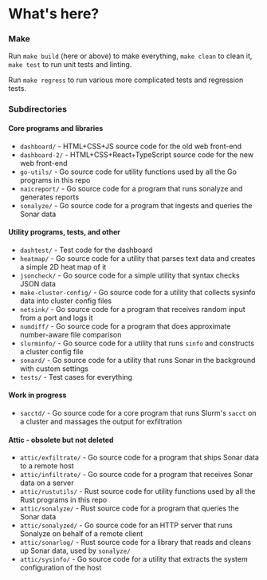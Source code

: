 # What's here?

### Make

Run `make build` (here or above) to make everything, `make clean` to clean it, `make test` to run
unit tests and linting.

Run `make regress` to run various more complicated tests and regression tests.

### Subdirectories

#### Core programs and libraries

* `dashboard/` - HTML+CSS+JS source code for the old web front-end
* `dashboard-2/` - HTML+CSS+React+TypeScript source code for the new web front-end
* `go-utils/` - Go source code for utility functions used by all the Go programs in this repo
* `naicreport/` - Go source code for a program that runs sonalyze and generates reports
* `sonalyze/` - Go source code for a program that ingests and queries the Sonar data

#### Utility programs, tests, and other

* `dashtest/` - Test code for the dashboard
* `heatmap/` - Go source code for a utility that parses text data and creates a simple 2D heat map of it
* `jsoncheck/` - Go source code for a simple utility that syntax checks JSON data
* `make-cluster-config/` - Go source code for a utility that collects sysinfo data into cluster config files
* `netsink/` - Go source code for a program that receives random input from a port and logs it
* `numdiff/` - Go source code for a program that does approximate number-aware file comparison
* `slurminfo/` - Go source code for a utility that runs `sinfo` and constructs a cluster config file
* `sonard/` - Go source code for a utility that runs Sonar in the background with custom settings
* `tests/` - Test cases for everything

#### Work in progress

* `sacctd/` - Go source code for a core program that runs Slurm's `sacct` on a cluster and massages the output for exfiltration

#### Attic - obsolete but not deleted

* `attic/exfiltrate/` - Go source code for a program that ships Sonar data to a remote host
* `attic/infiltrate/` - Go source code for a program that receives Sonar data on a server
* `attic/rustutils/` - Rust source code for utility functions used by all the Rust programs in this repo
* `attic/sonalyze/` - Rust source code for a program that queries the Sonar data
* `attic/sonalyzed/` - Go source code for an HTTP server that runs Sonalyze on behalf of a remote client
* `attic/sonarlog/` - Rust source code for a library that reads and cleans up Sonar data, used by `sonalyze/`
* `attic/sysinfo/` - Go source code for a utility that extracts the system configuration of the host
